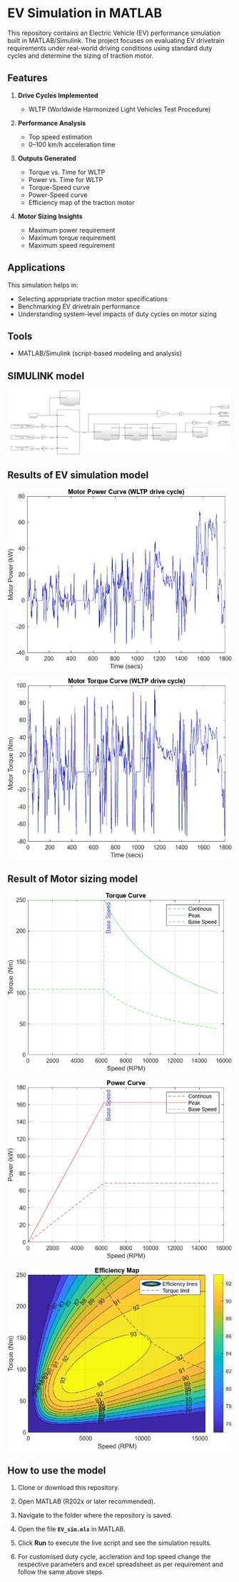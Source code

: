 # EV Simulation in MATLAB  

This repository contains an Electric Vehicle (EV) performance simulation built in MATLAB/Simulink. The project focuses on evaluating EV drivetrain requirements under real-world driving conditions using standard duty cycles and determine the sizing of traction motor.  

## Features  
1. **Drive Cycles Implemented**  
   - WLTP (Worldwide Harmonized Light Vehicles Test Procedure)  

2. **Performance Analysis**  
   - Top speed estimation  
   - 0–100 km/h acceleration time  

3. **Outputs Generated**  
   - Torque vs. Time for WLTP  
   - Power vs. Time for WLTP  
   - Torque-Speed curve  
   - Power-Speed curve  
   - Efficiency map of the traction motor  

4. **Motor Sizing Insights**  
   - Maximum power requirement  
   - Maximum torque requirement  
   - Maximum speed requirement  

## Applications  
This simulation helps in:  
- Selecting appropriate traction motor specifications  
- Benchmarking EV drivetrain performance  
- Understanding system-level impacts of duty cycles on motor sizing  

## Tools  
- MATLAB/Simulink (script-based modeling and analysis)

## SIMULINK model
![image alt](https://github.com/roshanmeshram2292-design/BEV_simulation_backward_approach/blob/cb9bba5756b88177ef0afdb323b4d6d6a4730044/Result%20Images/Simulink_model.JPG)

## Results of EV simulation model
![image_alt](https://github.com/roshanmeshram2292-design/BEV_simulation_backward_approach/blob/7005ae2fa9c18abdadaa75d95516cd4cdd784fbc/Result%20Images/Motor_Power_Curve_WLTP.jpg)

![image_alt](https://github.com/roshanmeshram2292-design/BEV_simulation_backward_approach/blob/7005ae2fa9c18abdadaa75d95516cd4cdd784fbc/Result%20Images/Motor_Torque_Curve_WLTP.jpg)


## Result of Motor sizing model
![image_alt](https://github.com/roshanmeshram2292-design/BEV_simulation_backward_approach/blob/7005ae2fa9c18abdadaa75d95516cd4cdd784fbc/Result%20Images/Motor_Torque_v_Speed.jpg)

![image_alt](https://github.com/roshanmeshram2292-design/BEV_simulation_backward_approach/blob/7005ae2fa9c18abdadaa75d95516cd4cdd784fbc/Result%20Images/Motor_Power_v_Speed.jpg)

![image_alt](https://github.com/roshanmeshram2292-design/BEV_simulation_backward_approach/blob/7005ae2fa9c18abdadaa75d95516cd4cdd784fbc/Result%20Images/Motor_Efficiency_Map.jpg)

## How to use the model
1. Clone or download this repository.
2. Open MATLAB (R202x or later recommended).
3. Navigate to the folder where the repository is saved.
4. Open the file **`EV_sim.mlx`** in MATLAB.
5. Click **Run** to execute the live script and see the simulation results.

6. For customised duty cycle, accleration and top speed change the respective parameters and excel spreadsheet as per requirement and follow the same above steps.
